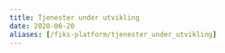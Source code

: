 ```yaml
--- 
title: Tjenester under utvikling
date: 2020-06-20
aliases: [/fiks-platform/tjenester_under_utvikling]
--- 
```




